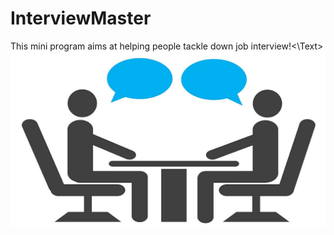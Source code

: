 # InterviewMaster
<Text>This mini program aims at helping people tackle down job interview!<\Text>
<img src = "images/int.jpeg"/>

